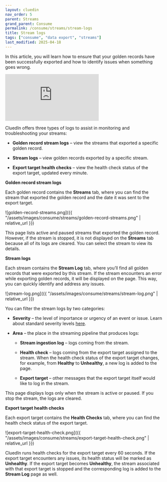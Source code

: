 ```yaml
---
layout: cluedin
nav_order: 5
parent: Streams
grand_parent: Consume
permalink: /consume/streams/stream-logs
title: Stream logs
tags: ["consume", "data export", "streams"]
last_modified: 2025-04-18
---
```


In this article, you will learn how to ensure that your golden records have been successfully exported and how to identify issues when something goes wrong.

<div class="videoFrame">
<iframe src="https://player.vimeo.com/video/1070316791?h=c9b20fb462&amp;badge=0&amp;autopause=0&amp;player_id=0&amp;app_id=58479" frameborder="0" allow="autoplay; fullscreen; picture-in-picture; clipboard-write" title="Stream logs in CluedIn"></iframe>
</div>

CluedIn offers three types of logs to assist in monitoring and troubleshooting your streams:

- **Golden record stream logs** – view the streams that exported a specific golden record.

- **Stream logs** – view golden records exported by a specific stream.

- **Export target health checks** – view the health check status of the export target, updated every minute.

**Golden record stream logs**

Each golden record contains the **Streams** tab, where you can find the stream that exported the golden record and the date it was sent to the export target.

![golden-record-streams.png]({{ "/assets/images/consume/streams/golden-record-streams.png" | relative_url }})

This page lists active and paused streams that exported the golden record. However, if the stream is stopped, it is not displayed on the **Streams** tab because all of its logs are cleared. You can select the stream to view its details.

**Stream logs**

Each stream contains the **Stream Log** tab, where you’ll find all golden records that were exported by this stream. If the stream encounters an error while exporting golden records, it will be displayed on the page. This way, you can quickly identify and address any issues.

![stream-log.png]({{ "/assets/images/consume/streams/stream-log.png" | relative_url }})

You can filter the stream logs by two categories:

- **Severity** – the level of importance or urgency of an event or issue. Learn about standard severity levels [here](https://learn.microsoft.com/en-us/dotnet/core/extensions/logging?tabs=command-line#log-level).

- **Area** – the place in the streaming pipeline that produces logs:

    - **Stream ingestion log** – logs coming from the stream.

    - **Health check** – logs coming from the export target assigned to the stream. When the health check status of the export target changes, for example, from **Healthy** to **Unhealthy**, a new log is added to the page.

    - **Export target** – other messages that the export target itself would like to log in the stream.

This page displays logs only when the stream is active or paused. If you stop the stream, the logs are cleared.

**Export target health checks**

Each export target contains the **Health Checks** tab, where you can find the health check status of the export target.

![export-target-health-check.png]({{ "/assets/images/consume/streams/export-target-health-check.png" | relative_url }})

CluedIn runs health checks for the export target every 60 seconds. If the export target encounters any issues, its health status will be marked as **Unhealthy**. If the export target becomes **Unhealthy**, the stream associated with that export target is stopped and the corresponding log is added to the **Stream Log** page as well.
